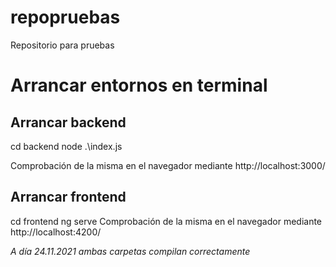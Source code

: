 # repopruebas
Repositorio para pruebas

# Arrancar entornos en terminal
## Arrancar backend
cd backend
node .\index.js

Comprobación de la misma en el navegador mediante http://localhost:3000/

## Arrancar frontend
cd frontend
ng serve
Comprobación de la misma en el navegador mediante http://localhost:4200/

_A día 24.11.2021 ambas carpetas compilan correctamente_